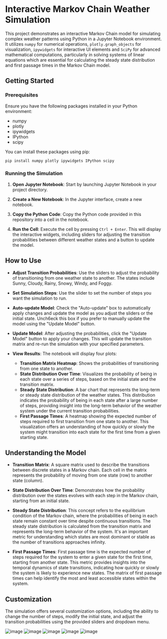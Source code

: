 # Interactive Markov Chain Weather Simulation

This project demonstrates an interactive Markov Chain model for simulating complex weather patterns using Python in a Jupyter Notebook environment. It utilizes `numpy` for numerical operations, `plotly.graph_objects` for visualization, `ipywidgets` for interactive UI elements and `SciPy` for advanced mathematical computations, particularly in solving systems of linear equations which are essential for calculating the steady state distribution and first passage times in the Markov Chain model.

## Getting Started

### Prerequisites

Ensure you have the following packages installed in your Python environment:

- numpy
- plotly
- ipywidgets
- IPython
- scipy

You can install these packages using pip:

```bash
pip install numpy plotly ipywidgets IPython scipy
```

### Running the Simulation

1. **Open Jupyter Notebook**: Start by launching Jupyter Notebook in your project directory.

2. **Create a New Notebook**: In the Jupyter interface, create a new notebook.

3. **Copy the Python Code**: Copy the Python code provided in this repository into a cell in the notebook.

4. **Run the Cell**: Execute the cell by pressing `Ctrl + Enter`. This will display the interactive widgets, including sliders for adjusting the transition probabilities between different weather states and a button to update the model.

## How to Use

- **Adjust Transition Probabilities**: Use the sliders to adjust the probability of transitioning from one weather state to another. The states include Sunny, Cloudy, Rainy, Snowy, Windy, and Foggy.

- **Set Simulation Steps**: Use the slider to set the number of steps you want the simulation to run.

- **Auto-update Model**: Check the "Auto-update" box to automatically apply changes and update the model as you adjust the sliders or the initial state. Unch6eck this box if you prefer to manually update the model using the "Update Model" button.

- **Update Model**: After adjusting the probabilities, click the "Update Model" button to apply your changes. This will update the transition matrix and re-run the simulation with your specified parameters.

- **View Results**: The notebook will display four plots:
  - **Transition Matrix Heatmap**: Shows the probabilities of transitioning from one state to another.
  - **State Distribution Over Time**: Visualizes the probability of being in each state over a series of steps, based on the initial state and the transition matrix.
  - **Steady State Distribution**: A bar chart that represents the long-term or steady state distribution of the weather states. This distribution indicates the probability of being in each state after a large number of steps, providing insight into the long-term behavior of the weather system under the current transition probabilities.
  - **First Passage Times**: A heatmap showing the expected number of steps required to first transition from one state to another. This visualization offers an understanding of how quickly or slowly the system might transition into each state for the first time from a given starting state.

## Understanding the Model

- **Transition Matrix**: A square matrix used to describe the transitions between discrete states in a Markov chain. Each cell in the matrix represents the probability of moving from one state (row) to another state (column).

- **State Distribution Over Time**: Demonstrates how the probability distribution over the states evolves with each step in the Markov chain, starting from an initial state.

- **Steady State Distribution**: This concept refers to the equilibrium condition of the Markov chain, where the probabilities of being in each state remain constant over time despite continuous transitions. The steady state distribution is calculated from the transition matrix and represents the long-term behavior of the system. It's an important metric for understanding which states are most dominant or stable as the number of transitions approaches infinity.

- **First Passage Times**: First passage time is the expected number of steps required for the system to enter a given state for the first time, starting from another state. This metric provides insights into the temporal dynamics of state transitions, indicating how quickly or slowly the system is likely to experience new states. The matrix of first passage times can help identify the most and least accessible states within the system.


## Customization

The simulation offers several customization options, including the ability to change the number of steps, modify the initial state, and adjust the transition probabilities using the provided sliders and dropdown menu.

![image](https://github.com/Flubbeh/WeatherTransitionMarkovModel/assets/26907138/7e9c7d35-07d6-4fb4-a6d0-c99cba07f2cc)
![image](https://github.com/Flubbeh/WeatherTransitionMarkovModel/assets/26907138/94b317ed-6b4e-4578-ab73-01a91822d70f)
![image](https://github.com/Flubbeh/WeatherTransitionMarkovModel/assets/26907138/6a8af43f-f04d-4cb4-b23e-3b6dacbdf62f)
![image](https://github.com/Flubbeh/WeatherTransitionMarkovModel/assets/26907138/f9d758a3-70d5-4104-a3a9-c80dcd99b3d2)
![image](https://github.com/Flubbeh/WeatherTransitionMarkovModel/assets/26907138/e1d2e514-1395-4d42-9482-22f84821ee9f)

